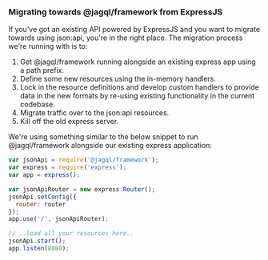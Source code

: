 
### Migrating towards @jagql/framework from ExpressJS

If you've got an existing API powered by ExpressJS and you want to migrate towards using json:api, you're in the right place. The migration process we're running with is to:

1. Get @jagql/framework running alongside an existing express app using a path prefix.
2. Define some new resources using the in-memory handlers.
3. Lock in the resource definitions and develop custom handlers to provide data in the new formats by re-using existing functionality in the current codebase.
4. Migrate traffic over to the json:api resources.
5. Kill off the old express server.

We're using something similar to the below snippet to run @jagql/framework alongside our existing express application:

```javascript
var jsonApi = require('@jagql/framework');
var express = require('express');
var app = express();

var jsonApiRouter = new express.Router();
jsonApi.setConfig({
  router: router
});
app.use('/', jsonApiRouter);

// ..load all your resources here..
jsonApi.start();
app.listen(8080);
```
